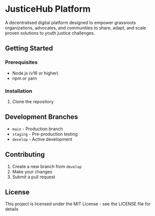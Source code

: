 # JusticeHub Platform

A decentralised digital platform designed to empower grassroots organizations, advocates, and communities to share, adapt, and scale proven solutions to youth justice challenges.

## Getting Started

### Prerequisites
- Node.js (v16 or higher)
- npm or yarn

### Installation
1. Clone the repository

## Development Branches
- `main` - Production branch
- `staging` - Pre-production testing
- `develop` - Active development

## Contributing
1. Create a new branch from `develop`
2. Make your changes
3. Submit a pull request

## License
This project is licensed under the MIT License - see the LICENSE file for details